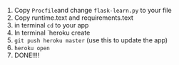 1. Copy `Procfile`and change `flask-learn.py` to your file
1. Copy runtime.text and requirements.text
1. in terminal `cd` to your app
  1. In terminal `heroku create
  1. `git push heroku master` (use this to update the app)
  1. `heroku open` 
1. DONE!!!!